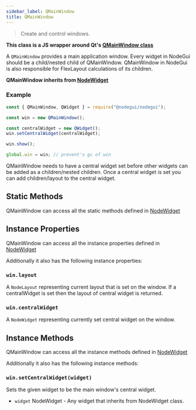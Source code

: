 ```yaml
---
sidebar_label: QMainWindow
title: QMainWindow
---
```


> Create and control windows.

**This class is a JS wrapper around Qt's [QMainWindow class](https://doc.qt.io/qt-5/qmainwindow.html)**

A `QMainWindow` provides a main application window. Every widget in NodeGui should be a child/nested child of QMainWindow. QMainWindow in NodeGui is also responsible for FlexLayout calculations of its children.

**QMainWindow inherits from [NodeWidget](api/NodeWidget.md)**

### Example

```javascript
const { QMainWindow, QWidget } = require("@nodegui/nodegui");

const win = new QMainWindow();

const centralWidget = new QWidget();
win.setCentralWidget(centralWidget);

win.show();

global.win = win; // prevent's gc of win
```

QMainWindow needs to have a central widget set before other widgets can be added as a children/nested children.
Once a central widget is set you can add children/layout to the central widget.

## Static Methods

QMainWindow can access all the static methods defined in [NodeWidget](api/NodeWidget.md)

## Instance Properties

QMainWindow can access all the instance properties defined in [NodeWidget](api/NodeWidget.md)

Additionally it also has the following instance properties:

### `win.layout`

A `NodeLayout` representing current layout that is set on the window. If a centralWidget is set then the layout of central widget is returned.

### `win.centralWidget`

A `NodeWidget` representing currently set central widget on the window.

## Instance Methods

QMainWindow can access all the instance methods defined in [NodeWidget](api/NodeWidget.md)

Additionally it also has the following instance methods:

### `win.setCentralWidget(widget)`

Sets the given widget to be the main window's central widget.

- `widget` NodeWidget - Any widget that inherits from NodeWidget class.
